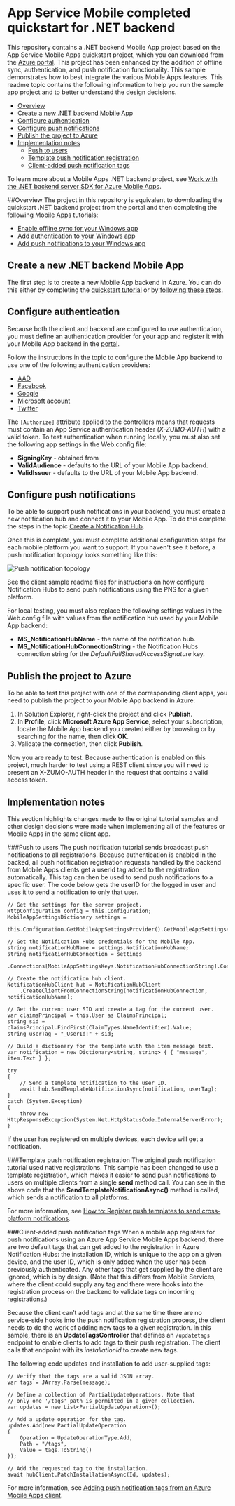 # App Service Mobile completed quickstart for .NET backend
This repository contains a .NET backend Mobile App project based on the App Service Mobile Apps quickstart project, which you can download from the [Azure portal](https://portal.azure.com). This project has been enhanced by the addition of offline sync, authentication, and push notification functionality. This sample demonstrates how to best integrate the various Mobile Apps features. This readme topic contains the following information to help you run the sample app project and to better understand the design decisions.

+ [Overview](#overview)
+ [Create a new .NET backend Mobile App](#create-a-new-net-backend-mobile-app)
+ [Configure authentication](#configure-authentication)
+ [Configure push notifications](#configure-push-notifications)
+ [Publish the project to Azure](#publish-the-project-to-azure)
+ [Implementation notes](#implementation-notes)
	+ [Push to users](#push-to-users)
	+ [Template push notification registration](#template-push-notification-registration)
	+ [Client-added push notification tags](#client-added-push-notification-tags)

To learn more about a Mobile Apps .NET backend project, see [Work with the .NET backend server SDK for Azure Mobile Apps](https://azure.microsoft.com/documentation/articles/app-service-mobile-dotnet-backend-how-to-use-server-sdk/).

##Overview
The project in this repository is equivalent to downloading the quickstart .NET backend project from the portal and then completing the following Mobile Apps tutorials:

+ [Enable offline sync for your Windows app](https://azure.microsoft.com/documentation/articles/app-service-mobile-windows-store-dotnet-get-started-offline-data/)
+ [Add authentication to your Windows app](https://azure.microsoft.com/en-us/documentation/articles/app-service-mobile-windows-store-dotnet-get-started-users/)
+ [Add push notifications to your Windows app](https://azure.microsoft.com/en-us/documentation/articles/app-service-mobile-windows-store-dotnet-get-started-push/) 

## Create a new .NET backend Mobile App 

The first step is to create a new Mobile App backend in Azure. You can do this either by completing the [quickstart tutorial](https://azure.microsoft.com/documentation/articles/app-service-mobile-windows-store-dotnet-get-started/) or by [following these steps](https://github.com/Azure/azure-content-pr/blob/master/includes/app-service-mobile-dotnet-backend-create-new-service.md).

## Configure authentication

Because both the client and backend are configured to use authentication, you must define an authentication provider for your app and register it with your Mobile App backend in the [portal](https://portal.azure.com).

Follow the instructions in the topic to configure the Mobile App backend to use one of the following authentication providers:

+ [AAD](https://azure.microsoft.com/documentation/articles/app-service-mobile-how-to-configure-active-directory-authentication/)
+ [Facebook](https://azure.microsoft.com/documentation/articles/app-service-mobile-how-to-configure-facebook-authentication/)
+ [Google](https://azure.microsoft.com/documentation/articles/app-service-mobile-how-to-configure-google-authentication/)
+ [Microsoft account](https://azure.microsoft.com/documentation/articles/app-service-mobile-how-to-configure-microsoft-authentication/)
+ [Twitter](https://azure.microsoft.com/documentation/articles/app-service-mobile-how-to-configure-twitter-authentication/)

The `[Authorize]` attribute applied to the controllers means that requests must contain an App Service authentication header (*X-ZUMO-AUTH*) with a valid token. To test authentication when running locally, you must also set the following app settings in the Web.config file:

- **SigningKey** - obtained from
- **ValidAudience** - defaults to the URL of your Mobile App backend.
- **ValidIssuer** - defaults to the URL of your Mobile App backend.

## Configure push notifications

To be able to support push notifications in your backend, you must create a new notification hub and connect it to your Mobile App. To do this complete the steps in the topic [Create a Notification Hub](https://github.com/Azure/azure-content-pr/blob/master/includes/app-service-mobile-create-notification-hub.md).

Once this is complete, you must complete additional configuration steps for each mobile platform you want to support. If you haven't see it before, a push notification topology looks something like this:

![Push notification topology](https://acom.azurecomcdn.net/80C57D/cdn/mediahandler/docarticles/dpsmedia-prod/azure.microsoft.com/en-us/documentation/articles/notification-hubs-diagnosing/20151223054713/architecture.png)

See the client sample readme files for instructions on how configure Notification Hubs to send push notifications using the PNS for a given platform.

For local testing, you must also replace the following settings values in the Web.config file with values from the notification hub used by your Mobile App backend:

- **MS_NotificationHubName** - the name of the notification hub.
- **MS_NotificationHubConnectionString** - the Notification Hubs connection string for the *DefaultFullSharedAccessSignature* key. 


## Publish the project to Azure

To be able to test this project with one of the corresponding client apps, you need to publish the project to your Mobile App backend in Azure: 

1. In Solution Explorer, right-click the project and click **Publish**.
2. In **Profile**, click **Microsoft Azure App Service**, select your subscription, locate the Mobile App backend you created either by browsing or by searching for the name, then click **OK**.
3. Validate the connection, then click **Publish**.

Now you are ready to test. Because authentication is enabled on this project, much harder to test using a REST client since you will need to present an X-ZUMO-AUTH header in the request that contains a valid access token.

## Implementation notes 
This section highlights changes made to the original tutorial samples and other design decisions were made when implementing all of the features or Mobile Apps in the same client app. 

###Push to users
The push notification tutorial sends broadcast push notifications to all registrations. Because authentication is enabled in the backed, all push notification registration requests handled by the backend from Mobile Apps clients get a userId tag added to the registration automatically. This tag can then be used to send push notifications to a specific user. The code below gets the userID for the logged in user and uses it to send a notification to only that user.

	// Get the settings for the server project.
    HttpConfiguration config = this.Configuration;
    MobileAppSettingsDictionary settings =
        this.Configuration.GetMobileAppSettingsProvider().GetMobileAppSettings();

    // Get the Notification Hubs credentials for the Mobile App.
    string notificationHubName = settings.NotificationHubName;
    string notificationHubConnection = settings
        .Connections[MobileAppSettingsKeys.NotificationHubConnectionString].ConnectionString;

    // Create the notification hub client.
    NotificationHubClient hub = NotificationHubClient
        .CreateClientFromConnectionString(notificationHubConnection, notificationHubName);

    // Get the current user SID and create a tag for the current user.
    var claimsPrincipal = this.User as ClaimsPrincipal;
    string sid = claimsPrincipal.FindFirst(ClaimTypes.NameIdentifier).Value;
    string userTag = "_UserId:" + sid;

    // Build a dictionary for the template with the item message text.
    var notification = new Dictionary<string, string> { { "message", item.Text } };

    try
    {
        // Send a template notification to the user ID.
        await hub.SendTemplateNotificationAsync(notification, userTag);
    }
    catch (System.Exception)
    {
        throw new HttpResponseException(System.Net.HttpStatusCode.InternalServerError);
    }

If the user has registered on multiple devices, each device will get a notification.

###Template push notification registration
The original push notification tutorial used native registrations. This sample has been changed to use a template registration, which makes it easier to send push notifications to users on multiple clients from a single **send** method call. You can see in the above code that the **SendTemplateNotificationAsync()** method is called, which sends a notification to all platforms.

For more information, see [How to: Register push templates to send cross-platform notifications](https://azure.microsoft.com/documentation/articles/app-service-mobile-dotnet-how-to-use-client-library/#how-to-register-push-templates-to-send-cross-platform-notifications).

###Client-added push notification tags
When a mobile app registers for push notifications using an Azure App Service Mobile Apps backend, there are two default tags that can get added to the registration in Azure Notification Hubs: the installation ID, which is unique to the app on a given device, and the user ID, which is only added when the user has been previously authenticated. Any other tags that get supplied by the client are ignored, which is by design. (Note that this differs from Mobile Services, where the client could supply any tag and there were hooks into the registration process on the backend to validate tags on incoming registrations.) 

Because the client can’t add tags and at the same time there are no service-side hooks into the push notification registration process, the client needs to do the work of adding new tags to a given registration. In this sample, there is an **UpdateTagsController** that defines an `/updatetags` endpoint to enable clients to add tags to their push registration. The client calls that endpoint with its *installationId* to create new tags. 

The following code updates and installation to add user-supplied tags:

    // Verify that the tags are a valid JSON array.
    var tags = JArray.Parse(message);
               
    // Define a collection of PartialUpdateOperations. Note that 
    // only one '/tags' path is permitted in a given collection.
    var updates = new List<PartialUpdateOperation>();

    // Add a update operation for the tag.
    updates.Add(new PartialUpdateOperation
    {
        Operation = UpdateOperationType.Add,
        Path = "/tags",
        Value = tags.ToString()
    });

    // Add the requested tag to the installation.
    await hubClient.PatchInstallationAsync(Id, updates);

For more information, see [Adding push notification tags from an Azure Mobile Apps client](http://blogs.msdn.com/b/writingdata_services/archive/2016/01/22/adding-push-notification-tags-from-an-azure-mobile-apps-client.aspx).